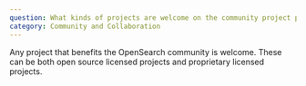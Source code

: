 ```yaml
---
question: What kinds of projects are welcome on the community project page?
category: Community and Collaboration
---
```


Any project that benefits the OpenSearch community is welcome. These can be both open source licensed projects and proprietary licensed projects.

